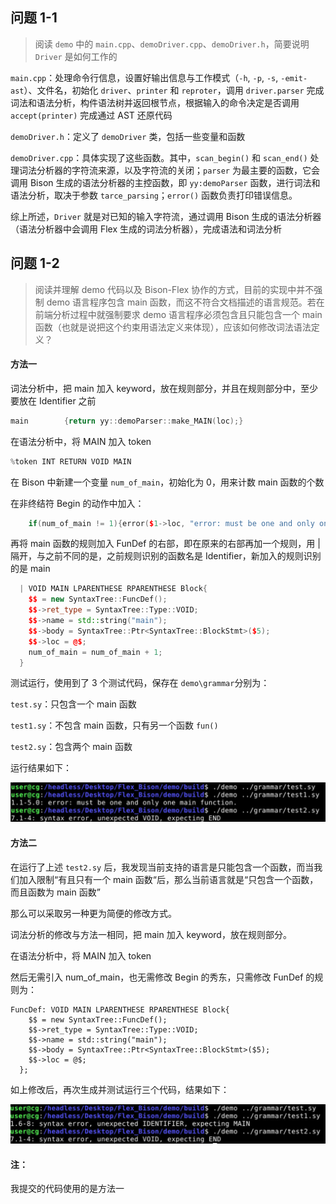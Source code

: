 ## 问题 1-1

> 阅读 `demo` 中的 `main.cpp`、`demoDriver.cpp`、`demoDriver.h`，简要说明 ` Driver` 是如何工作的

`main.cpp`：处理命令行信息，设置好输出信息与工作模式（`-h`, `-p`, `-s`, `-emit-ast`）、文件名，初始化 `driver`、`printer` 和 `reproter`，调用 `driver.parser` 完成词法和语法分析，构件语法树并返回根节点，根据输入的命令决定是否调用 `accept(printer)` 完成通过 AST 还原代码

`demoDriver.h`：定义了 `demoDriver` 类，包括一些变量和函数

`demoDriver.cpp`：具体实现了这些函数。其中，`scan_begin()` 和 `scan_end()` 处理词法分析器的字符流来源，以及字符流的关闭；`parser` 为最主要的函数，它会调用 Bison 生成的语法分析器的主控函数，即 `yy:demoParser` 函数，进行词法和语法分析，取决于参数 `tarce_parsing`；`error()` 函数负责打印错误信息。 

综上所述，`Driver` 就是对已知的输入字符流，通过调用 Bison 生成的语法分析器（语法分析器中会调用 Flex 生成的词法分析器），完成语法和词法分析



## 问题 1-2

> 阅读并理解 demo 代码以及 Bison-Flex 协作的方式，目前的实现中并不强制 demo 语言程序包含 main 函数，而这不符合文档描述的语言规范。若在前端分析过程中就强制要求 demo 语言程序必须包含且只能包含一个 main 函数（也就是说把这个约束用语法定义来体现），应该如何修改词法语法定义？

#### 方法一

词法分析中，把 main 加入 keyword，放在规则部分，并且在规则部分中，至少要放在 Identifier 之前

```c++
main        {return yy::demoParser::make_MAIN(loc);}
```

在语法分析中，将 MAIN 加入 token

```c
%token INT RETURN VOID MAIN
```

在 Bison 中新建一个变量 `num_of_main`，初始化为 0，用来计数 main 函数的个数

在非终结符 Begin 的动作中加入：

```c++
    if(num_of_main != 1){error($1->loc, "error: must be one and only one main function.");}
```

再将 main 函数的规则加入 FunDef 的右部，即在原来的右部再加一个规则，用 | 隔开，与之前不同的是，之前规则识别的函数名是 Identifier，新加入的规则识别的是 main

```c++
  | VOID MAIN LPARENTHESE RPARENTHESE Block{
    $$ = new SyntaxTree::FuncDef();
    $$->ret_type = SyntaxTree::Type::VOID;
    $$->name = std::string("main");
    $$->body = SyntaxTree::Ptr<SyntaxTree::BlockStmt>($5);
    $$->loc = @$;
    num_of_main = num_of_main + 1;
  }
```

测试运行，使用到了 3 个测试代码，保存在 `demo\grammar`分别为：

`test.sy`：只包含一个 main 函数

`test1.sy`：不包含 main 函数，只有另一个函数 `fun()`

`test2.sy`：包含两个 main 函数

运行结果如下：

![image-20221021180213243](.\img\demo_result1.png)

#### 方法二

在运行了上述 `test2.sy` 后，我发现当前支持的语言是只能包含一个函数，而当我们加入限制“有且只有一个 main 函数“后，那么当前语言就是“只包含一个函数，而且函数为 main 函数”

那么可以采取另一种更为简便的修改方式。

词法分析的修改与方法一相同，把 main 加入 keyword，放在规则部分。

在语法分析中，将 MAIN 加入 token

然后无需引入 num_of_main，也无需修改 Begin 的秀东，只需修改 FunDef 的规则为：

```
FuncDef: VOID MAIN LPARENTHESE RPARENTHESE Block{
    $$ = new SyntaxTree::FuncDef();
    $$->ret_type = SyntaxTree::Type::VOID;
    $$->name = std::string("main");
    $$->body = SyntaxTree::Ptr<SyntaxTree::BlockStmt>($5);
    $$->loc = @$;
  };
```

如上修改后，再次生成并测试运行三个代码，结果如下：

![image-20221021181326337](.\img\demo_result2.png)

#### 注：

我提交的代码使用的是方法一
